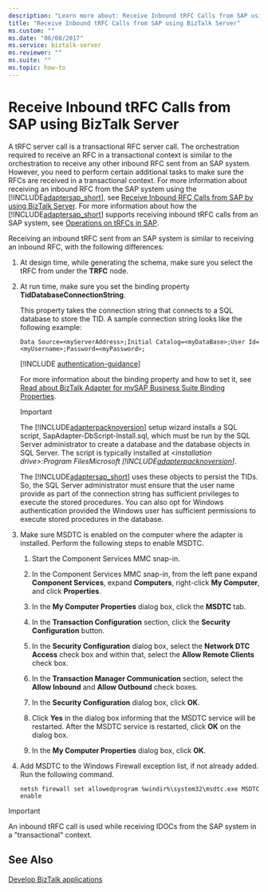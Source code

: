 ```yaml
---
description: "Learn more about: Receive Inbound tRFC Calls from SAP using BizTalk Server"
title: "Receive Inbound tRFC Calls from SAP using BizTalk Server"
ms.custom: ""
ms.date: "06/08/2017"
ms.service: biztalk-server
ms.reviewer: ""
ms.suite: ""
ms.topic: how-to
---
```

# Receive Inbound tRFC Calls from SAP using BizTalk Server
A tRFC server call is a transactional RFC server call. The orchestration required to receive an RFC in a transactional context is similar to the orchestration to receive any other inbound RFC sent from an SAP system. However, you need to perform certain additional tasks to make sure the RFCs are received in a transactional context. For more information about receiving an inbound RFC from the SAP system using the [!INCLUDE[adaptersap_short](../../includes/adaptersap-short-md.md)], see [Receive Inbound RFC Calls from SAP by using BizTalk Server](../../adapters-and-accelerators/adapter-sap/receive-inbound-rfc-calls-from-sap-using-biztalk-server.md). For more information about how the [!INCLUDE[adaptersap_short](../../includes/adaptersap-short-md.md)] supports receiving inbound tRFC calls from an SAP system, see [Operations on tRFCs in SAP](../../adapters-and-accelerators/adapter-sap/operations-on-trfcs-in-sap.md).  
  
 Receiving an inbound tRFC sent from an SAP system is similar to receiving an inbound RFC, with the following differences:  
  
1. At design time, while generating the schema, make sure you select the tRFC from under the **TRFC** node.  
  
2. At run time, make sure you set the binding property **TidDatabaseConnectionString**.

   This property takes the connection string that connects to a SQL database to store the TID. A sample connection string looks like the following example:
  
   ```  
   Data Source=<myServerAddress>;Initial Catalog=<myDataBase>;User Id=<myUsername>;Password=<myPassword>;  
   ```  
 
   [!INCLUDE [authentication-guidance](../../includes/authentication-guidance.md)]
 
   For more information about the binding property and how to set it, see [Read about BizTalk Adapter for mySAP Business Suite Binding Properties](../../adapters-and-accelerators/adapter-sap/read-about-biztalk-adapter-for-mysap-business-suite-binding-properties.md).  
  
   > [!IMPORTANT]
   > The [!INCLUDE[adapterpacknoversion](../../includes/adapterpacknoversion-md.md)] setup wizard installs a SQL script, SapAdapter-DbScript-Install.sql, which must be run by the SQL Server administrator to create a database and the database objects in SQL Server. The script is typically installed at *\<installation drive\>:Program FilesMicrosoft [!INCLUDE[adapterpacknoversion](../../includes/adapterpacknoversion-md.md)]*.  
   > 
   > The [!INCLUDE[adaptersap_short](../../includes/adaptersap-short-md.md)] uses these objects to persist the TIDs. So, the SQL Server administrator must ensure that the user name provide as part of the connection string has sufficient privileges to execute the stored procedures. You can also opt for Windows authentication provided the Windows user has sufficient permissions to execute stored procedures in the database.  
  
3. Make sure MSDTC is enabled on the computer where the adapter is installed. Perform the following steps to enable MSDTC.  
  
   1.  Start the Component Services MMC snap-in.  
  
   2.  In the Component Services MMC snap-in, from the left pane expand **Component Services**, expand **Computers**, right-click **My Computer**, and click **Properties**.  
  
   3.  In the **My Computer Properties** dialog box, click the **MSDTC** tab.  
  
   4.  In the **Transaction Configuration** section, click the **Security Configuration** button.  
  
   5.  In the **Security Configuration** dialog box, select the **Network DTC Access** check box and within that, select the **Allow Remote Clients** check box.  
  
   6.  In the **Transaction Manager Communication** section, select the **Allow Inbound** and **Allow Outbound** check boxes.  
  
   7.  In the **Security Configuration** dialog box, click **OK**.  
  
   8.  Click **Yes** in the dialog box informing that the MSDTC service will be restarted. After the MSDTC service is restarted, click **OK** on the dialog box.  
  
   9. In the **My Computer Properties** dialog box, click **OK**.  
  
4. Add MSDTC to the Windows Firewall exception list, if not already added. Run the following command.  
  
   ```  
   netsh firewall set allowedprogram %windir%\system32\msdtc.exe MSDTC enable  
   ```  
  
> [!IMPORTANT]
>  An inbound tRFC call is used while receiving IDOCs from the SAP system in a "transactional" context.  
  
## See Also  
[Develop BizTalk applications](../../adapters-and-accelerators/adapter-sap/develop-biztalk-applications-using-the-sap-adapter.md)
